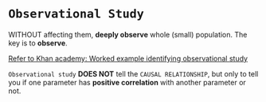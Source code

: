 # `Observational Study`
WITHOUT affecting them, **deeply observe** whole (small) population.
The key is to **observe**.

[Refer to Khan academy: Worked example identifying observational study](https://www.khanacademy.org/math/ap-statistics/gathering-data-ap/modal/v/worked-example-identifying-observational-study)

`Observational study` **DOES NOT** tell the `CAUSAL RELATIONSHIP`, but only to tell you if one parameter has **positive correlation** with another parameter or not.

